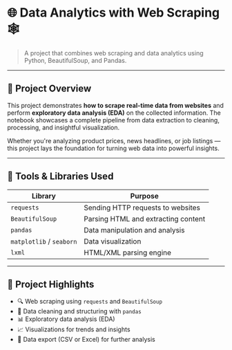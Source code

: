 # 🌐 Data Analytics with Web Scraping 🕸️

> A project that combines web scraping and data analytics using Python, BeautifulSoup, and Pandas.

---

## 📌 Project Overview

This project demonstrates **how to scrape real-time data from websites** and perform **exploratory data analysis (EDA)** on the collected information. The notebook showcases a complete pipeline from data extraction to cleaning, processing, and insightful visualization.

Whether you're analyzing product prices, news headlines, or job listings — this project lays the foundation for turning web data into powerful insights.

---

## 🧰 Tools & Libraries Used

| Library        | Purpose                             |
|----------------|-------------------------------------|
| `requests`     | Sending HTTP requests to websites   |
| `BeautifulSoup`| Parsing HTML and extracting content |
| `pandas`       | Data manipulation and analysis      |
| `matplotlib` / `seaborn` | Data visualization        |
| `lxml`         | HTML/XML parsing engine             |

---

## 🧠 Project Highlights

- 🔍 Web scraping using `requests` and `BeautifulSoup`
- 🧹 Data cleaning and structuring with `pandas`
- 📊 Exploratory data analysis (EDA)
- 📈 Visualizations for trends and insights
- 💾 Data export (CSV or Excel) for further analysis

